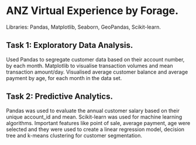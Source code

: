 # ANZ Virtual Experience by Forage.

Libraries: Pandas, Matplotlib, Seaborn, GeoPandas, Scikit-learn.

## Task 1: Exploratory Data Analysis.

Used Pandas to segregate customer data based on their account number, by each month. Matplotlib to visualise transaction volumes and mean transaction amount/day. Visualised average customer balance and average payment by age, for each month in the data set.

## Task 2: Predictive Analytics.

Pandas was used to evaluate the annual customer salary based on their unique account_id and mean. Scikit-learn was used for machine learning algorithms. Important features like point of sale, average payment, age were selected and they were used to create a linear regression model, decision tree and k-means clustering for customer segmentation. 
